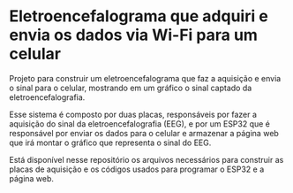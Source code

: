 # Eletroencefalograma que adquiri e envia os dados via Wi-Fi para um celular
Projeto para construir um eletroencefalograma que faz a aquisição e envia o sinal para o celular, mostrando em um gráfico o sinal captado da eletroencefalografia.

Esse sistema é composto por duas placas, responsáveis por fazer a aquisição do sinal da eletroencefalografia (EEG), e por um ESP32 que é responsável por enviar os dados para o celular e armazenar a página web que irá montar o gráfico que representa o sinal do EEG.

Está disponível nesse repositório os arquivos necessários para construir as placas de aquisição e os códigos usados para programar o ESP32 e a página web.
